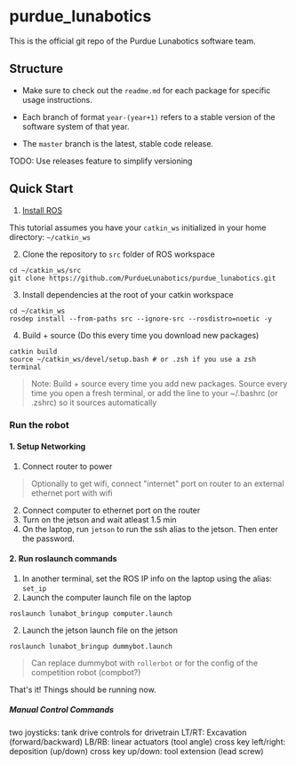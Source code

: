 # purdue_lunabotics

This is the official git repo of the Purdue Lunabotics software team.

## Structure

- Make sure to check out the `readme.md` for each package for specific usage instructions.

- Each branch of format `year-(year+1)` refers to a stable version of the software system of that year.

- The `master` branch is the latest, stable code release.

TODO: Use releases feature to simplify versioning

## Quick Start

1. [Install ROS](https://wiki.purduearc.com/wiki/tutorials/setup-ros)

This tutorial assumes you have your `catkin_ws` initialized in your home directory: `~/catkin_ws`

2. Clone the repository to `src` folder of ROS workspace

```
cd ~/catkin_ws/src
git clone https://github.com/PurdueLunabotics/purdue_lunabotics.git
```
3. Install dependencies at the root of your catkin workspace
```
cd ~/catkin_ws
rosdep install --from-paths src --ignore-src --rosdistro=noetic -y
```

4. Build + source (Do this every time you download new packages)

```
catkin build
source ~/catkin_ws/devel/setup.bash # or .zsh if you use a zsh terminal
```
> Note: Build + source every time you add new packages. Source every time you open a fresh terminal, or add the line to your ~/.bashrc (or .zshrc) so it sources automatically

### Run the robot

#### 1. Setup Networking

1. Connect router to power

> Optionally to get wifi, connect "internet" port on router to an external ethernet port with wifi

2. Connect computer to ethernet port on the router
3. Turn on the jetson and wait atleast 1.5 min
4. On the laptop, run `jetson` to run the ssh alias to the jetson. Then enter the password.

#### 2. Run roslaunch commands

1. In another terminal, set the ROS IP info on the laptop using the alias: `set_ip`
2. Launch the computer launch file on the laptop
```
roslaunch lunabot_bringup computer.launch
```
2. Launch the jetson launch file on the jetson
```
roslaunch lunabot_bringup dummybot.launch
```
> Can replace dummybot with `rollerbot` or for the config of the competition robot (compbot?)

That's it! Things should be running now.

##### Manual Control Commands

two joysticks: tank drive controls for drivetrain
LT/RT: Excavation (forward/backward)
LB/RB: linear actuators (tool angle)
cross key left/right: deposition (up/down)
cross key up/down: tool extension (lead screw) 